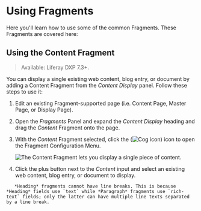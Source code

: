 # Using Fragments

Here you'll learn how to use some of the common Fragments. These Fragments are covered here:

## Using the Content Fragment

> Available: Liferay DXP 7.3+.

You can display a single existing web content, blog entry, or document by adding a Content Fragment from the *Content Display* panel. Follow these steps to use it:

1. Edit an existing Fragment-supported page (i.e. Content Page, Master Page, or Display Page).
1. Open the *Fragments* Panel and expand the *Content Display* heading and drag the *Content* Fragment onto the page.
1. With the *Content* Fragment selected, click the (![Cog icon](../../../images/icon-control-menu-gear.png)) icon to open the Fragment Configuration Menu.

    ![The Content Fragment lets you display a single piece of content.](./using-fragments/images/01.png)

1. Click the plus button next to the *Content* input and select an existing web content, blog entry, or document to display.

```note::
   *Heading* fragments cannot have line breaks. This is because *Heading* fields use `text` while *Paragraph* fragments use `rich-text` fields; only the latter can have multiple line texts separated by a line break.
```
